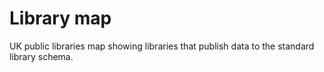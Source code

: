 # Library map

UK public libraries map showing libraries that publish data to the standard library schema.
